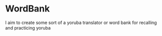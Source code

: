 # WordBank
 I aim to create some sort of a yoruba translator or word bank for recalling and practicing yoruba
